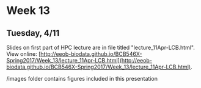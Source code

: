 # Week 13

## Tuesday, 4/11

Slides on first part of HPC lecture are in file titled "lecture_11Apr-LCB.html". View online: [http://eeob-biodata.github.io/BCB546X-Spring2017/Week_13/lecture_11Apr-LCB.html](http://eeob-biodata.github.io/BCB546X-Spring2017/Week_13/lecture_11Apr-LCB.html).

/images folder contains figures included in this presentation
